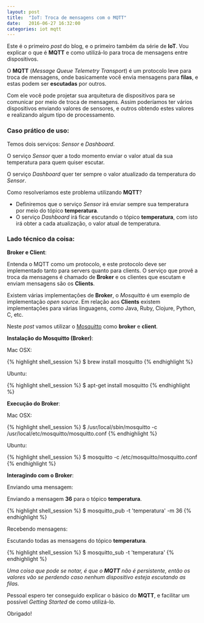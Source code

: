```yaml
---
layout: post
title:  "IoT: Troca de mensagens com o MQTT"
date:   2016-06-27 16:32:00
categories: iot mqtt
---
```


Este é o primeiro *post* do blog, e o primeiro também da série de **IoT**. Vou explicar o que é **MQTT** e como utilizá-lo para troca de mensagens entre dispositivos.

O **MQTT** (*Message Queue Telemetry Transport*) é um protocolo leve para troca de mensagens, onde basicamente você envia mensagens para **filas**, e estas podem ser **escutadas** por outros.

Com ele você pode projetar sua arquitetura de dispositivos para se comunicar por meio de troca de mensagens. Assim poderíamos ter vários dispositivos enviando valores de sensores, e outros obtendo estes valores e realizando algum tipo de processamento.

### Caso prático de uso:

Temos dois serviços: *Sensor* e *Dashboard*.

O serviço *Sensor* quer a todo momento enviar o valor atual da sua temperatura para quem quiser escutar.

O serviço *Dashboard* quer ter sempre o valor atualizado da temperatura do *Sensor*.

Como resolveríamos este problema utilizando **MQTT**?

* Definiremos que o serviço *Sensor* irá enviar sempre sua temperatura por meio do tópico **temperatura**.
* O serviço *Dashboard* irá ficar escutando o tópico **temperatura**, com isto irá obter a cada atualização, o valor atual de temperatura.

### Lado técnico da coisa:

**Broker e Client**:

Entenda o MQTT como um protocolo, e este protocolo deve ser implementado tanto para servers quanto para clients. O serviço que provê a troca da mensagens é chamado de **Broker** e os clientes que escutam e enviam mensagens são os **Clients**.

Existem várias implementações de **Broker**, o *Mosquitto* é um exemplo de  implementação *open source*. Em relação aos **Clients** existem implementações para várias linguagens, como Java, Ruby, Clojure, Python, C, etc.

Neste *post* vamos utilizar o [Mosquitto](http://mosquitto.org) como **broker** e **client**.

**Instalação do Mosquitto (Broker)**:

Mac OSX:

{% highlight shell_session %}
$ brew install mosquitto
{% endhighlight %}

Ubuntu:

{% highlight shell_session %}
$ apt-get install mosquitto
{% endhighlight %}

**Execução do Broker**:

Mac OSX:

{% highlight shell_session %}
$ /usr/local/sbin/mosquitto -c /usr/local/etc/mosquitto/mosquitto.conf
{% endhighlight %}

Ubuntu:

{% highlight shell_session %}
$ mosquitto -c /etc/mosquitto/mosquitto.conf
{% endhighlight %}

**Interagindo com o Broker**:

Enviando uma mensagem:

Enviando a mensagem **36** para o tópico **temperatura**.

{% highlight shell_session %}
$ mosquitto_pub -t 'temperatura' -m 36
{% endhighlight %}

Recebendo mensagens:

Escutando todas as mensagens do tópico **temperatura**.

{% highlight shell_session %}
$ mosquitto_sub -t 'temperatura'
{% endhighlight %}

*Uma coisa que pode se notar, é que o **MQTT** não é persistente, então os valores vão se perdendo caso nenhum dispositivo esteja escutando as filas.*

Pessoal espero ter conseguido explicar o básico do **MQTT**, e facilitar um possível *Getting Started* de como utilizá-lo.

Obrigado!
